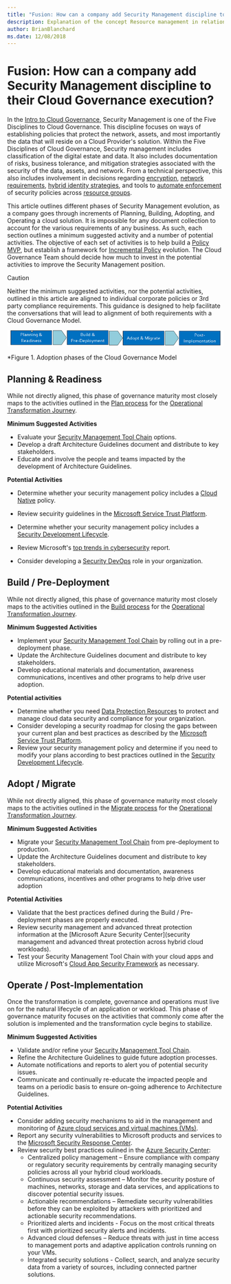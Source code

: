 ```yaml
---
title: "Fusion: How can a company add Security Management discipline to their Cloud Governance execution?"
description: Explanation of the concept Resource management in relation to cloud governance
author: BrianBlanchard
ms.date: 12/08/2018
---
```


# Fusion: How can a company add Security Management discipline to their Cloud Governance execution?

In the [Intro to Cloud Governance](../overview.md), Security Management is one of the Five Disciplines to Cloud Governance. This discipline focuses on ways of establishing policies that protect the network, assets, and most importantly the data that will reside on a Cloud Provider's solution. Within the Five Disciplines of Cloud Governance, Security management includes classification of the digital estate and data. It also includes documentation of risks, business tolerance, and mitigation strategies associated with the security of the data, assets, and network. From a technical perspective, this also includes involvement in decisions regarding [encryption](../../infrastructure/encryption/overview.md), [network requirements](../../infrastructure/software-defined-networks/overview.md), [hybrid identity strategies](../../infrastructure/identity/overview.md), and tools to [automate enforcement](../../infrastructure/policy-enforcement/overview.md) of security policies across [resource groups](../../infrastructure/resource-grouping/overview.md).

This article outlines different phases of Security Management evolution, as a company goes through increments of Planning, Building, Adopting, and Operating a cloud solution. It is impossible for any document collection to account for the various requirements of any business. As such, each section outlines a minimum suggested activity and a number of potential activities. The objective of each set of activities is to help build a [Policy MVP](../policy-compliance/overview.md), but establish a framework for [Incremental Policy](../policy-compliance/overview.md) evolution. The Cloud Governance Team should decide how much to invest in the potential activities to improve the Security Management position.

> [!CAUTION]
> Neither the minimum suggested activities, nor the potential activities, outlined in this article are aligned to individual corporate policies or 3rd party compliance requirements. This guidance is designed to help facilitate the conversations that will lead to alignment of both requirements with a Cloud Governance Model.

![Four phases of adoption](../../_images/adoption-phases.png)

*Figure 1. Adoption phases of the Cloud Governance Model

## Planning & Readiness

While not directly aligned, this phase of governance maturity most closely maps to the activities outlined in the [Plan process](../../transformation-journeys/operational-transformation/plan.md) for the [Operational Transformation Journey](../../transformation-journeys/operational-transformation/overview.md).

**Minimum Suggested Activities**

* Evaluate your [Security Management Tool Chain](toolchain.md) options.
* Develop a draft Architecture Guidelines document and distribute to key stakeholders.
* Educate and involve the people and teams impacted by the development of Architecture Guidelines.

**Potential Activities**
* Determine whether your security management policy includes a [Cloud Native](cloud-native-policy.md) policy.
* Review secuirity guidelines in the [Microsoft Service Trust Platform](https://www.microsoft.com/en-us/trustcenter/stp/default.aspx).
* Determine whether your security management policy includes a [Security Development Lifecycle](https://www.microsoft.com/en-us/securityengineering/sdl/). 
* Review Microsoft's [top trends in cybersecurity](https://www.microsoft.com/en-us/security/operations/security-intelligence-report) report.

* Consider developing a [Security DevOps](https://www.microsoft.com/en-us/securityengineering/devsecops) role in your organization.

## Build / Pre-Deployment

While not directly aligned, this phase of governance maturity most closely maps to the activities outlined in the [Build process](../../transformation-journeys/operational-transformation/build.md) for the [Operational Transformation Journey](../../transformation-journeys/operational-transformation/overview.md).

**Minimum Suggested Activities**

* Implement your [Security Management Tool Chain](toolchain.md) by rolling out in a pre-deployment phase.
* Update the Architecture Guidelines document and distribute to key stakeholders.
* Develop educational materials and documentation, awareness communications, incentives and other programs to help drive user adoption.

**Potential activities**
* Determine whether you need [Data Protection Resources](https://servicetrust.microsoft.com/ViewPage/TrustDocuments) to protect and manage cloud data security and compliance for your organization.
* Consider developing a security roadmap for closing the gaps between your current plan and best practices as described by the [Microsoft Service Trust Platform](https://www.microsoft.com/en-us/trustcenter/stp/default.aspx). 
* Review your security management policy and determine if you need to modify your plans according to best practices outlined in the [Security Development Lifecycle](https://www.microsoft.com/en-us/securityengineering/sdl/).

## Adopt / Migrate

While not directly aligned, this phase of governance maturity most closely maps to the activities outlined in the [Migrate process](../../transformation-journeys/operational-transformation/migrate.md) for the [Operational Transformation Journey](../../transformation-journeys/operational-transformation/overview.md).

**Minimum Suggested Activities**

* Migrate your [Security Management Tool Chain](toolchain.md) from pre-deployment to production.
* Update the Architecture Guidelines document and distribute to key stakeholders.
* Develop educational materials and documentation, awareness communications, incentives and other programs to help drive user adoption

**Potential Activities**
* Validate that the best practices defined during the Build / Pre-deployment phases are properly executed. 
* Review security management and advanced threat protection information at the [Microsoft Azure Security Center](security management and advanced threat protection across hybrid cloud workloads).
* Test your Security Management Tool Chain with your cloud apps and utilize Microsoft's [Cloud App Security Framework](https://docs.microsoft.com/en-us/cloud-app-security/what-is-cloud-app-security) as necessary.

## Operate / Post-Implementation

Once the transformation is complete, governance and operations must live on for the natural lifecycle of an  application or workload. This phase of governance maturity focuses on the activities that commonly come after the solution is implemented and the transformation cycle begins to stabilize.

**Minimum Suggested Activities**

* Validate and/or refine your [Security Management Tool Chain](toolchain.md).
* Refine the Architecture Guidelines to guide future adoption processes.
* Automate notifications and reports to alert you of potential security issues.
* Communicate and continually re-educate the impacted people and teams on a periodic basis to ensure on-going adherence to Architecture Guidelines.

**Potential Activities**

* Consider adding security mechanisms to aid in the management and monitoring of [Azure cloud services and virtual machines (VMs)](https://docs.microsoft.com/en-us/azure/security/security-management-and-monitoring-overview).
* Report any security vulnerabilities to Microsoft products and services to the [Microsoft Security Response Center](https://www.microsoft.com/en-us/msrc).
* Review security best practices oulined in the [Azure Security Center](https://docs.microsoft.com/en-us/azure/security-center/security-center-intro?toc=/azure/security/toc.json&bc=/azure/security/breadcrumb/toc.json):
  * Centralized policy management – Ensure compliance with company or regulatory security requirements by centrally managing security policies across all your hybrid cloud workloads.
  * Continuous security assessment – Monitor the security posture of machines, networks, storage and data services, and applications to discover potential security issues.
  * Actionable recommendations – Remediate security vulnerabilities before they can be exploited by attackers with prioritized and actionable security recommendations.
  * Prioritized alerts and incidents - Focus on the most critical threats first with prioritized security alerts and incidents.
  * Advanced cloud defenses – Reduce threats with just in time access to management ports and adaptive application controls running on your VMs.
  * Integrated security solutions - Collect, search, and analyze security data from a variety of sources, including connected partner solutions.
  

